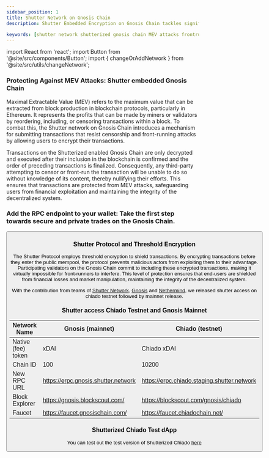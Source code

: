 ```yaml
---
sidebar_position: 1
title: Shutter Network on Gnosis Chain
description: Shutter Embedded Encryption on Gnosis Chain tackles significant issues, focusing on base-layer neutrality, countering the risk of malicious Maximal Extractable Value (MEV), and maintaining censorship resistance.

keywords: [shutter network shutterized gnosis chain MEV attacks frontrunning] 
---
```


import React from 'react';
import Button from '@site/src/components/Button';
import { changeOrAddNetwork } from '@site/src/utils/changeNetwork';

### Protecting Against MEV Attacks: Shutter embedded Gnosis Chain

Maximal Extractable Value (MEV) refers to the maximum value that can be extracted from block production in blockchain protocols, particularly in Ethereum. It represents the profits that can be made by miners or validators by reordering, including, or censoring transactions within a block. 
To combat this, the Shutter network on Gnosis Chain introduces a mechanism for submitting transactions that resist censorship and front-running attacks by allowing users to encrypt their transactions.

Transactions on the Shutterized enabled Gnosis Chain are only decrypted and executed after their inclusion in the blockchain is confirmed and the order of preceding transactions is finalized. Consequently, any third-party attempting to censor or front-run the transaction will be unable to do so without knowledge of its content, thereby nullifying their efforts. This ensures that transactions are protected from MEV attacks, safeguarding users from financial exploitation and maintaining the integrity of the decentralized system.

### Add the RPC endpoint to your wallet: Take the first step towards secure and private trades on the Gnosis Chain.

<Button
  label="Add Shutter access on Gnosis Chain"
  onClick={changeOrAddNetwork}
/>

### Shutter Protocol and Threshold Encryption

The Shutter Protocol employs threshold encryption to shield transactions. By encrypting transactions before they enter the public mempool, the protocol prevents malicious actors from exploiting them to their advantage. Participating validators on the Gnosis Chain commit to including these encrypted transactions, making it virtually impossible for front-runners to interfere. This level of protection ensures that end-users are shielded from financial losses and market manipulation, maintaining the integrity of the decentralized system.

With the contribution from teams of [Shutter Network](https://shutter.network/), [Gnosis](https://www.gnosis.io/) and [Nethermind](https://www.nethermind.io/), we released shutter access on chiado testnet followed by mainnet release.

### Shutter access Chiado Testnet and Gnosis Mainnet


| Network Name       | Gnosis (mainnet)                 | Chiado (testnet)                  |
| ------------------ | -------------------------------- | ------------------------------------ |
| Native (fee) token | xDAI                             | Chiado xDAI                          |
| Chain ID           | 100                              | 10200                                |
| New RPC URL        | https://erpc.gnosis.shutter.network   | https://erpc.chiado.staging.shutter.network       |
| Block Explorer     | https://gnosis.blockscout.com/        | https://blockscout.com/gnosis/chiado |
| Faucet             | https://faucet.gnosischain.com/       | https://faucet.chiadochain.net/      |


### Shutterized Chiado Test dApp

You can test out the test version of Shutterized Chiado [here](https://gnosis-shutter.web.app)